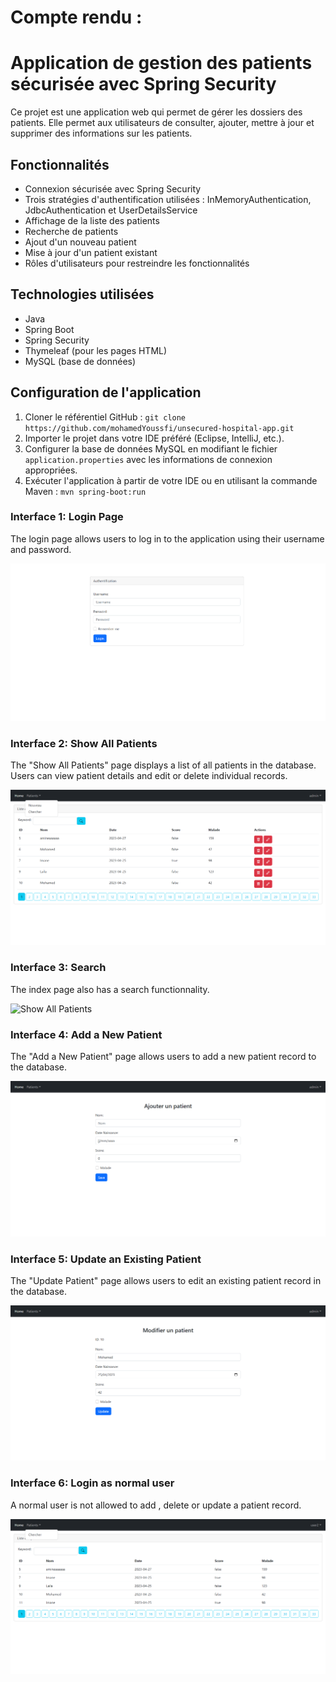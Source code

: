 # Compte rendu : 
# Application de gestion des patients sécurisée avec Spring Security

Ce projet est une application web qui permet de gérer les dossiers des patients. Elle permet aux utilisateurs de consulter, ajouter, mettre à jour et supprimer des informations sur les patients.

## Fonctionnalités

- Connexion sécurisée avec Spring Security
- Trois stratégies d'authentification utilisées : InMemoryAuthentication, JdbcAuthentication et UserDetailsService
- Affichage de la liste des patients
- Recherche de patients
- Ajout d'un nouveau patient
- Mise à jour d'un patient existant
- Rôles d'utilisateurs pour restreindre les fonctionnalités

## Technologies utilisées

- Java
- Spring Boot
- Spring Security
- Thymeleaf (pour les pages HTML)
- MySQL (base de données)

## Configuration de l'application

1. Cloner le référentiel GitHub : `git clone https://github.com/mohamedYoussfi/unsecured-hospital-app.git`
2. Importer le projet dans votre IDE préféré (Eclipse, IntelliJ, etc.).
3. Configurer la base de données MySQL en modifiant le fichier `application.properties` avec les informations de connexion appropriées.
4. Exécuter l'application à partir de votre IDE ou en utilisant la commande Maven : `mvn spring-boot:run`


### Interface 1: Login Page

The login page allows users to log in to the application using their username and password.

![Login Page](Filali-spring-Anas/java-spring-portfolio/secured-hospital-app-main/images/login.png)

### Interface 2: Show All Patients

The "Show All Patients" page displays a list of all patients in the database. Users can view patient details and edit or delete individual records.

![Show All Patients](Filali-spring-Anas/java-spring-portfolio/secured-hospital-app-main/images/index.png)

### Interface 3: Search

The index page also has a search functionnality.

![Show All Patients](secured-hospital-app-main/images/indexSearch.png)

### Interface 4: Add a New Patient

The "Add a New Patient" page allows users to add a new patient record to the database.

![Add a New Patient](Filali-spring-Anas/java-spring-portfolio/secured-hospital-app-main/images/addpatient.png)

### Interface 5: Update an Existing Patient

The "Update Patient" page allows users to edit an existing patient record in the database.

![Update an Existing Patient](Filali-spring-Anas/java-spring-portfolio/secured-hospital-app-main/images/update.png)

### Interface 6: Login as normal user

A normal user is not allowed to add , delete or update a patient record.

![Normal user](Filali-spring-Anas/java-spring-portfolio/secured-hospital-app-main/images/auth_normal_user.png)

